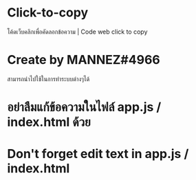 # Click-to-copy
โค้ดเว็บคลิกเพื่อคัดลอกข้อความ | Code web click to copy
# Create by MANNEZ#4966
สามารถนำไปใช้ในการทำระบบต่างๆได้
# อย่าลืมแก้ข้อความในไฟล์ app.js / index.html ด้วย
# Don't forget edit text in app.js / index.html
